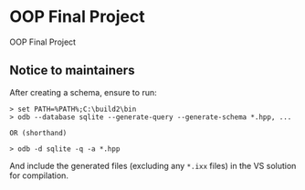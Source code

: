 # OOP Final Project
OOP Final Project


## Notice to maintainers
After creating a schema, ensure to run:

```shell
> set PATH=%PATH%;C:\build2\bin
> odb --database sqlite --generate-query --generate-schema *.hpp, ...

OR (shorthand)

> odb -d sqlite -q -a *.hpp
```

And include the generated files (excluding any `*.ixx` files) in the VS solution for compilation.
